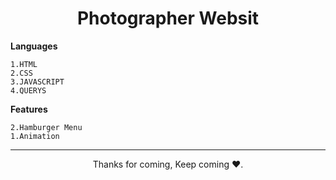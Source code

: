 
<h1 align="center">Photographer Websit</h1>

**Languages**
```
1.HTML
2.CSS
3.JAVASCRIPT
4.QUERYS
```
**Features**
```
2.Hamburger Menu
1.Animation
```

<hr>

<p align="center">Thanks for coming, Keep coming ❤️.</p>
